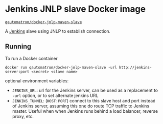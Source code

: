 # Jenkins JNLP slave Docker image

[`qautomatron/docker-jnlp-maven-slave`](https://hub.docker.com/r/qautomatron/docker-jnlp-maven-slave/)

A [Jenkins](https://jenkins-ci.org) slave using JNLP to establish connection.

## Running

To run a Docker container

    docker run qautomatron/docker-jnlp-maven-slave -url http://jenkins-server:port <secret> <slave name>

optional environment variables:

* `JENKINS_URL`: url for the Jenkins server, can be used as a replacement to `-url` option, or to set alternate jenkins URL
* `JENKINS_TUNNEL`: (`HOST:PORT`) connect to this slave host and port instead of Jenkins server, assuming this one do route TCP traffic to Jenkins master. Useful when when Jenkins runs behind a load balancer, reverse proxy, etc.


